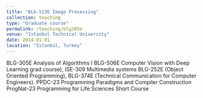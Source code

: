 ```yaml
---
title: "BLG-513E Image Processing"
collection: teaching
type: "Graduate course"
permalink: /teaching/blg305e
venue: "Istanbul Technical University"
date: 2014-01-01
location: "Istanbul, Turkey"
---
```


BLG-305E Analysis of Algorithms I
BLG-506E Computer Vision with Deep Learning grad course), 
ISE-309 Multimedia systems 
BLG-252E (Object Oriented Programming), 
BLG-374E (Technical Communication for Computer Engineers).
PPDC-23 Programming Paradigms and Compiler Construction
ProgNat-23 Programming for Life Sciences Short Course